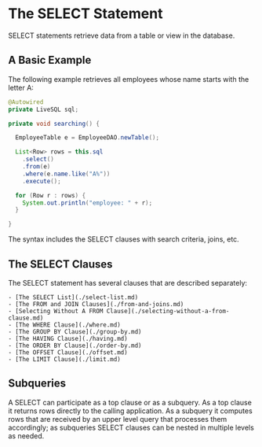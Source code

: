 # The SELECT Statement

SELECT statements retrieve data from a table or view in the database.

## A Basic Example

The following example retrieves all employees whose name starts with the letter A:

```java
@Autowired
private LiveSQL sql;

private void searching() {

  EmployeeTable e = EmployeeDAO.newTable();

  List<Row> rows = this.sql
    .select()
    .from(e)
    .where(e.name.like("A%"))
    .execute();

  for (Row r : rows) {
    System.out.println("employee: " + r);
  }

}
```

The syntax includes the SELECT clauses with search criteria, joins, etc.

## The SELECT Clauses

The SELECT statement has several clauses that are described separately:

    - [The SELECT List](./select-list.md)
    - [The FROM and JOIN Clauses](./from-and-joins.md)
    - [Selecting Without A FROM Clause](./selecting-without-a-from-clause.md)
    - [The WHERE Clause](./where.md)
    - [The GROUP BY Clause](./group-by.md)
    - [The HAVING Clause](./having.md)
    - [The ORDER BY Clause](./order-by.md)
    - [The OFFSET Clause](./offset.md)
    - [The LIMIT Clause](./limit.md)

## Subqueries

A SELECT can participate as a top clause or as a subquery. As a top clause it returns rows 
directly to the calling application. As a subquery it computes rows that are received by
an upper level query that processes them accordingly; as subqueries SELECT clauses can 
be nested in multiple levels as needed.



